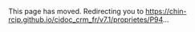 <!DOCTYPE html>
<html>
<head>
    <meta charset="utf8">
    <meta http-equiv="refresh" content="0; url=https://chin-rcip.github.io/cidoc_crm_fr/v7.1/proprietes/P94">
    <link rel="canonical" href="https://chin-rcip.github.io/cidoc_crm_fr/v7.1/proprietes/P94">
    <title>This page has moved</title>
</head>
<body>
    <p>This page has moved. Redirecting you to <a href="https://chin-rcip.github.io/cidoc_crm_fr/v7.1/proprietes/P94">https://chin-rcip.github.io/cidoc_crm_fr/v7.1/proprietes/P94</a>&hellip;</p>
</body>
</html>				